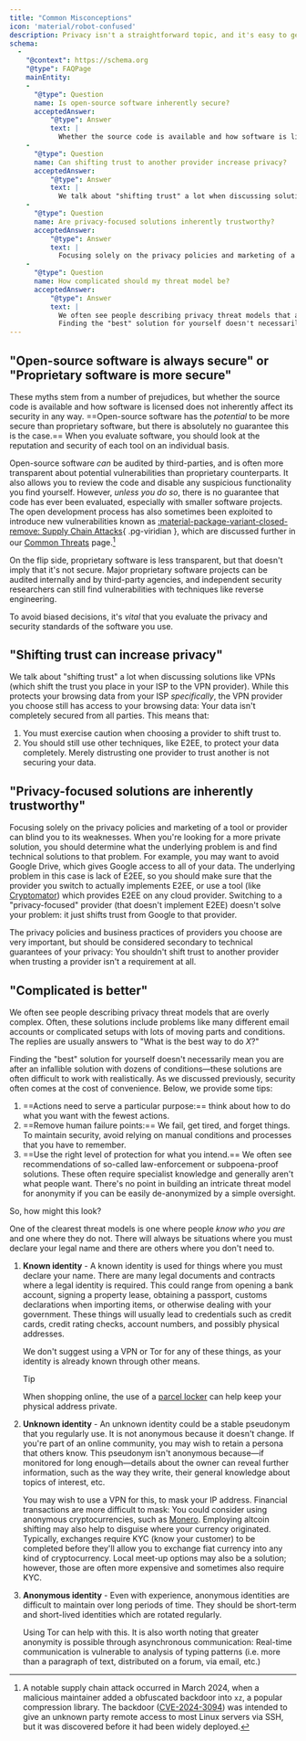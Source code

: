 ```yaml
---
title: "Common Misconceptions"
icon: 'material/robot-confused'
description: Privacy isn't a straightforward topic, and it's easy to get caught up in marketing claims and other disinformation.
schema:
  -
    "@context": https://schema.org
    "@type": FAQPage
    mainEntity:
    -
      "@type": Question
      name: Is open-source software inherently secure?
      acceptedAnswer:
          "@type": Answer
          text: |
            Whether the source code is available and how software is licensed does not inherently affect its security in any way. Open-source software has the potential to be more secure than proprietary software, but there is absolutely no guarantee this is the case. When you evaluate software, you should look at the reputation and security of each tool on an individual basis.
    -
      "@type": Question
      name: Can shifting trust to another provider increase privacy?
      acceptedAnswer:
          "@type": Answer
          text: |
            We talk about "shifting trust" a lot when discussing solutions like VPNs (which shift the trust you place in your ISP to the VPN provider). While this protects your browsing data from your ISP specifically, the VPN provider you choose still has access to your browsing data: Your data isn't completely secured from all parties.
    -
      "@type": Question
      name: Are privacy-focused solutions inherently trustworthy?
      acceptedAnswer:
          "@type": Answer
          text: |
            Focusing solely on the privacy policies and marketing of a tool or provider can blind you to its weaknesses. When you're looking for a more private solution, you should determine what the underlying problem is and find technical solutions to that problem. For example, you may want to avoid Google Drive, which gives Google access to all of your data. The underlying problem in this case is lack of E2EE, so you should make sure that the provider you switch to actually implements E2EE, or use a tool (like Cryptomator) which provides E2EE on any cloud provider. Switching to a "privacy-focused" provider (that doesn't implement E2EE) doesn't solve your problem: it just shifts trust from Google to that provider.
    -
      "@type": Question
      name: How complicated should my threat model be?
      acceptedAnswer:
          "@type": Answer
          text: |
            We often see people describing privacy threat models that are overly complex. Often, these solutions include problems like many different email accounts or complicated setups with lots of moving parts and conditions. The replies are usually answers to "What is the best way to do X?"
            Finding the "best" solution for yourself doesn't necessarily mean you are after an infallible solution with dozens of conditions—these solutions are often difficult to work with realistically. As we discussed previously, security often comes at the cost of convenience.
---
```


## "Open-source software is always secure" or "Proprietary software is more secure"

These myths stem from a number of prejudices, but whether the source code is available and how software is licensed does not inherently affect its security in any way. ==Open-source software has the *potential* to be more secure than proprietary software, but there is absolutely no guarantee this is the case.== When you evaluate software, you should look at the reputation and security of each tool on an individual basis.

Open-source software *can* be audited by third-parties, and is often more transparent about potential vulnerabilities than proprietary counterparts. It also allows you to review the code and disable any suspicious functionality you find yourself. However, *unless you do so*, there is no guarantee that code has ever been evaluated, especially with smaller software projects. The open development process has also sometimes been exploited to introduce new vulnerabilities known as [:material-package-variant-closed-remove: Supply Chain Attacks](common-threats.md#attacks-against-certain-organizations){ .pg-viridian }, which are discussed further in our [Common Threats](common-threats.md) page.[^1]

On the flip side, proprietary software is less transparent, but that doesn't imply that it's not secure. Major proprietary software projects can be audited internally and by third-party agencies, and independent security researchers can still find vulnerabilities with techniques like reverse engineering.

To avoid biased decisions, it's *vital* that you evaluate the privacy and security standards of the software you use.

## "Shifting trust can increase privacy"

We talk about "shifting trust" a lot when discussing solutions like VPNs (which shift the trust you place in your ISP to the VPN provider). While this protects your browsing data from your ISP *specifically*, the VPN provider you choose still has access to your browsing data: Your data isn't completely secured from all parties. This means that:

1. You must exercise caution when choosing a provider to shift trust to.
2. You should still use other techniques, like E2EE, to protect your data completely. Merely distrusting one provider to trust another is not securing your data.

## "Privacy-focused solutions are inherently trustworthy"

Focusing solely on the privacy policies and marketing of a tool or provider can blind you to its weaknesses. When you're looking for a more private solution, you should determine what the underlying problem is and find technical solutions to that problem. For example, you may want to avoid Google Drive, which gives Google access to all of your data. The underlying problem in this case is lack of E2EE, so you should make sure that the provider you switch to actually implements E2EE, or use a tool (like [Cryptomator](../encryption.md#cryptomator-cloud)) which provides E2EE on any cloud provider. Switching to a "privacy-focused" provider (that doesn't implement E2EE) doesn't solve your problem: it just shifts trust from Google to that provider.

The privacy policies and business practices of providers you choose are very important, but should be considered secondary to technical guarantees of your privacy: You shouldn't shift trust to another provider when trusting a provider isn't a requirement at all.

## "Complicated is better"

We often see people describing privacy threat models that are overly complex. Often, these solutions include problems like many different email accounts or complicated setups with lots of moving parts and conditions. The replies are usually answers to "What is the best way to do *X*?"

Finding the "best" solution for yourself doesn't necessarily mean you are after an infallible solution with dozens of conditions—these solutions are often difficult to work with realistically. As we discussed previously, security often comes at the cost of convenience. Below, we provide some tips:

1. ==Actions need to serve a particular purpose:== think about how to do what you want with the fewest actions.
2. ==Remove human failure points:== We fail, get tired, and forget things. To maintain security, avoid relying on manual conditions and processes that you have to remember.
3. ==Use the right level of protection for what you intend.== We often see recommendations of so-called law-enforcement or subpoena-proof solutions. These often require specialist knowledge and generally aren't what people want. There's no point in building an intricate threat model for anonymity if you can be easily de-anonymized by a simple oversight.

So, how might this look?

One of the clearest threat models is one where people *know who you are* and one where they do not. There will always be situations where you must declare your legal name and there are others where you don't need to.

1. **Known identity** - A known identity is used for things where you must declare your name. There are many legal documents and contracts where a legal identity is required. This could range from opening a bank account, signing a property lease, obtaining a passport, customs declarations when importing items, or otherwise dealing with your government. These things will usually lead to credentials such as credit cards, credit rating checks, account numbers, and possibly physical addresses.

    We don't suggest using a VPN or Tor for any of these things, as your identity is already known through other means.

    <div class="admonition tip" markdown>
    <p class="admonition-title">Tip</p>

    When shopping online, the use of a [parcel locker](https://en.wikipedia.org/wiki/Parcel_locker) can help keep your physical address private.

    </div>

2. **Unknown identity** - An unknown identity could be a stable pseudonym that you regularly use. It is not anonymous because it doesn't change. If you're part of an online community, you may wish to retain a persona that others know. This pseudonym isn't anonymous because—if monitored for long enough—details about the owner can reveal further information, such as the way they write, their general knowledge about topics of interest, etc.

    You may wish to use a VPN for this, to mask your IP address. Financial transactions are more difficult to mask: You could consider using anonymous cryptocurrencies, such as [Monero](../cryptocurrency.md#monero). Employing altcoin shifting may also help to disguise where your currency originated. Typically, exchanges require KYC (know your customer) to be completed before they'll allow you to exchange fiat currency into any kind of cryptocurrency. Local meet-up options may also be a solution; however, those are often more expensive and sometimes also require KYC.

3. **Anonymous identity** - Even with experience, anonymous identities are difficult to maintain over long periods of time. They should be short-term and short-lived identities which are rotated regularly.

    Using Tor can help with this. It is also worth noting that greater anonymity is possible through asynchronous communication: Real-time communication is vulnerable to analysis of typing patterns (i.e. more than a paragraph of text, distributed on a forum, via email, etc.)

[^1]: A notable supply chain attack occurred in March 2024, when a malicious maintainer added a obfuscated backdoor into `xz`, a popular compression library. The backdoor ([CVE-2024-3094](https://cve.org/CVERecord?id=CVE-2024-3094)) was intended to give an unknown party remote access to most Linux servers via SSH, but it was discovered before it had been widely deployed.
